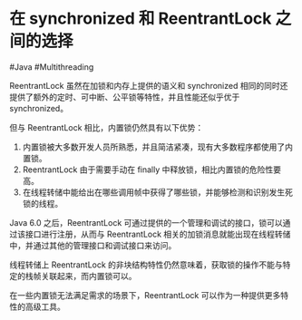 # 在 synchronized 和 ReentrantLock 之间的选择
#Java #Multithreading 

ReentrantLock 虽然在加锁和内存上提供的语义和 synchronized 相同的同时还提供了额外的定时、可中断、公平锁等特性，并且性能还似乎优于 synchronized。

但与 ReentrantLock 相比，内置锁仍然具有以下优势：

1. 内置锁被大多数开发人员所熟悉，并且简洁紧凑，现有大多数程序都使用了内置锁。
2. ReentrantLock 由于需要手动在 finally 中释放锁，相比内置锁的危险性要高。
3. 在线程转储中能给出在哪些调用帧中获得了哪些锁，并能够检测和识别发生死锁的线程。

Java 6.0 之后，ReentrantLock 可通过提供的一个管理和调试的接口，锁可以通过该接口进行注册，从而与 ReentrantLock 相关的加锁消息就能出现在线程转储中，并通过其他的管理接口和调试接口来访问。

线程转储上 ReentrantLock 的非块结构特性仍然意味着，获取锁的操作不能与特定的栈帧关联起来，而内置锁可以。

在一些内置锁无法满足需求的场景下，ReentrantLock 可以作为一种提供更多特性的高级工具。

